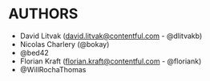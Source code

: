# AUTHORS

* David Litvak (david.litvak@contentful.com - @dlitvakb)
* Nicolas Charlery (@bokay)
* @bed42
* Florian Kraft (florian.kraft@contentful.com  - @floriank)
* @WillRochaThomas
